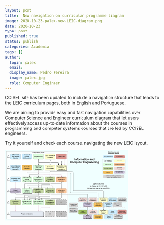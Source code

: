 ```yaml
---
layout: post
title:  New navigation on curricular programme diagram
image: 2020-10-23-palex-new-LEIC-diagram.png
date: 2020-10-23
type: post
published: true
status: publish
categories: Academia
tags: []
author:
  login: palex
  email: 
  display_name: Pedro Pereira
  image: palex.jpg
  role: Computer Engineer
---
```


CCISEL site has been updated to include a navigation structure that leads to the LEIC curriculum pages, both in English and Portuguese.

We are aiming to provide easy and fast navigation capabilities over Computer Science and Engineer curriculum diagram that let users effectively access up-to-date information about the courses in programming and computer systems courses that are led by CCISEL engineers.

Try it yourself and check each course, navigating the new LEIC layout.

<a href="/academia/leic-en">
  <img src="/assets/LEIC-Ing_2021.png " alt="LEIC 2021 en" width="400em">
</a>